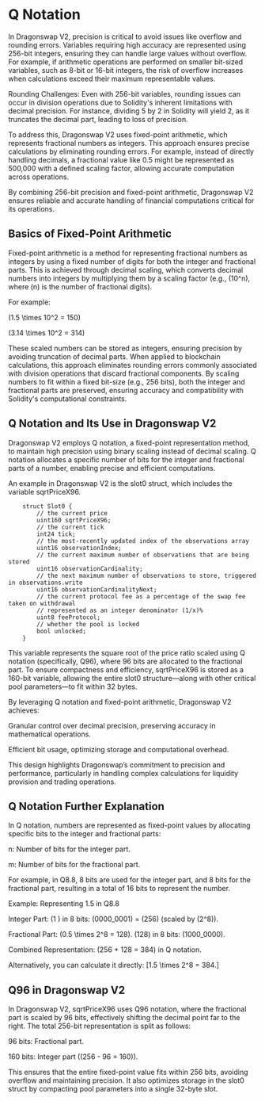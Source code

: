 # Q Notation

In Dragonswap V2, precision is critical to avoid issues like overflow and rounding errors. Variables requiring high accuracy are represented using 256-bit integers, ensuring they can handle large values without overflow. For example, if arithmetic operations are performed on smaller bit-sized variables, such as 8-bit or 16-bit integers, the risk of overflow increases when calculations exceed their maximum representable values.

Rounding Challenges: Even with 256-bit variables, rounding issues can occur in division operations due to Solidity's inherent limitations with decimal precision. For instance, dividing 5 by 2 in Solidity will yield 2, as it truncates the decimal part, leading to loss of precision.

To address this, Dragonswap V2 uses fixed-point arithmetic, which represents fractional numbers as integers. This approach ensures precise calculations by eliminating rounding errors. For example, instead of directly handling decimals, a fractional value like 0.5 might be represented as 500,000 with a defined scaling factor, allowing accurate computation across operations.

By combining 256-bit precision and fixed-point arithmetic, Dragonswap V2 ensures reliable and accurate handling of financial computations critical for its operations.

## Basics of Fixed-Point Arithmetic

Fixed-point arithmetic is a method for representing fractional numbers as integers by using a fixed number of digits for both the integer and fractional parts. This is achieved through decimal scaling, which converts decimal numbers into integers by multiplying them by a scaling factor (e.g., (10^n), where (n) is the number of fractional digits).

For example:





(1.5 \times 10^2 = 150)



(3.14 \times 10^2 = 314)

These scaled numbers can be stored as integers, ensuring precision by avoiding truncation of decimal parts. When applied to blockchain calculations, this approach eliminates rounding errors commonly associated with division operations that discard fractional components. By scaling numbers to fit within a fixed bit-size (e.g., 256 bits), both the integer and fractional parts are preserved, ensuring accuracy and compatibility with Solidity's computational constraints.

## Q Notation and Its Use in Dragonswap V2

Dragonswap V2 employs Q notation, a fixed-point representation method, to maintain high precision using binary scaling instead of decimal scaling. Q notation allocates a specific number of bits for the integer and fractional parts of a number, enabling precise and efficient computations.

An example in Dragonswap V2 is the slot0 struct, which includes the variable sqrtPriceX96. 

```solidity
    struct Slot0 {
        // the current price
        uint160 sqrtPriceX96;
        // the current tick
        int24 tick;
        // the most-recently updated index of the observations array
        uint16 observationIndex;
        // the current maximum number of observations that are being stored
        uint16 observationCardinality;
        // the next maximum number of observations to store, triggered in observations.write
        uint16 observationCardinalityNext;
        // the current protocol fee as a percentage of the swap fee taken on withdrawal
        // represented as an integer denominator (1/x)%
        uint8 feeProtocol;
        // whether the pool is locked
        bool unlocked;
    }
```

This variable represents the square root of the price ratio scaled using Q notation (specifically, Q96), where 96 bits are allocated to the fractional part. To ensure compactness and efficiency, sqrtPriceX96 is stored as a 160-bit variable, allowing the entire slot0 structure—along with other critical pool parameters—to fit within 32 bytes.

By leveraging Q notation and fixed-point arithmetic, Dragonswap V2 achieves:





Granular control over decimal precision, preserving accuracy in mathematical operations.



Efficient bit usage, optimizing storage and computational overhead.

This design highlights Dragonswap’s commitment to precision and performance, particularly in handling complex calculations for liquidity provision and trading operations.

## Q Notation  Further Explanation

In Q notation, numbers are represented as fixed-point values by allocating specific bits to the integer and fractional parts:





n: Number of bits for the integer part.



m: Number of bits for the fractional part.

For example, in Q8.8, 8 bits are used for the integer part, and 8 bits for the fractional part, resulting in a total of 16 bits to represent the number.

Example: Representing 1.5 in Q8.8





Integer Part:
(1 ) in 8 bits: (0000_0001) = (256) (scaled by (2^8)).



Fractional Part:
(0.5 \times 2^8 = 128).
(128) in 8 bits: (1000_0000).



Combined Representation:
(256 + 128 = 384) in Q notation.

Alternatively, you can calculate it directly:
[1.5 \times 2^8 = 384.]

## Q96 in Dragonswap V2

In Dragonswap V2, sqrtPriceX96 uses Q96 notation, where the fractional part is scaled by 96 bits, effectively shifting the decimal point far to the right. The total 256-bit representation is split as follows:





96 bits: Fractional part.



160 bits: Integer part ((256 - 96 = 160)).

This ensures that the entire fixed-point value fits within 256 bits, avoiding overflow and maintaining precision. It also optimizes storage in the slot0 struct by compacting pool parameters into a single 32-byte slot.
